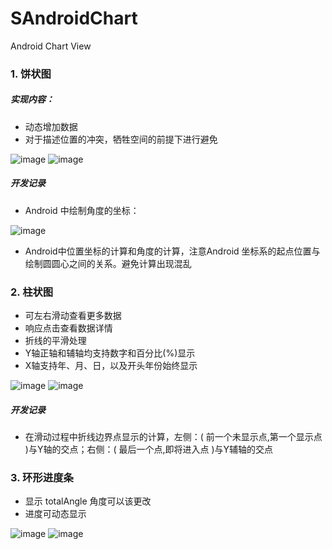 # SAndroidChart
Android Chart View

### 1. 饼状图
##### 实现内容：
- 动态增加数据
- 对于描述位置的冲突，牺牲空间的前提下进行避免

![image](https://img2018.cnblogs.com/blog/709594/202001/709594-20200121093816711-1778321946.jpg)
![image](https://img2018.cnblogs.com/blog/709594/202001/709594-20200121093834855-266382579.jpg)

##### 开发记录
- Android 中绘制角度的坐标：

![image](https://img2018.cnblogs.com/blog/709594/202001/709594-20200121101935463-355770924.png)

- Android中位置坐标的计算和角度的计算，注意Android 坐标系的起点位置与绘制圆圆心之间的关系。避免计算出现混乱

### 2. 柱状图
- 可左右滑动查看更多数据
- 响应点击查看数据详情
- 折线的平滑处理
- Y轴正轴和辅轴均支持数字和百分比(%)显示
- X轴支持年、月、日，以及开头年份始终显示

![image](https://img2018.cnblogs.com/common/709594/202002/709594-20200220111212282-1509670776.jpg)
![image](https://img2018.cnblogs.com/common/709594/202002/709594-20200220111227791-500890208.jpg)

##### 开发记录
- 在滑动过程中折线边界点显示的计算，左侧：( 前一个未显示点,第一个显示点 )与Y轴的交点；右侧：( 最后一个点,即将进入点 )与Y辅轴的交点

### 3. 环形进度条
- 显示 totalAngle 角度可以该更改
- 进度可动态显示

![image](https://img2018.cnblogs.com/common/709594/202002/709594-20200220120716156-448096233.jpg)
![image](https://img2018.cnblogs.com/common/709594/202002/709594-20200220120726644-1259990663.jpg)
